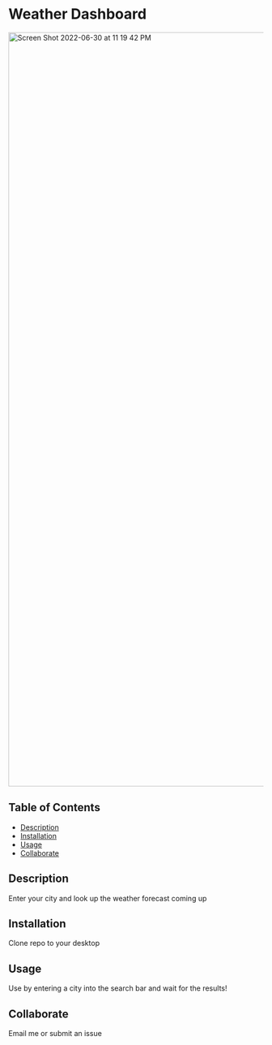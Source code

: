 # Weather Dashboard

<img width="1486" alt="Screen Shot 2022-06-30 at 11 19 42 PM" src="https://user-images.githubusercontent.com/93236563/176816940-8830387b-0319-4014-8cdb-b1e0f03c6eae.png">

## Table of Contents

* [Description](#Description)
* [Installation](#Installation)
* [Usage](#Usage)
* [Collaborate](#Collaborate)

## Description

Enter your city and look up the weather forecast coming up

## Installation

Clone repo to your desktop

## Usage

Use by entering a city into the search bar and wait for the results!

## Collaborate

Email me or submit an issue
